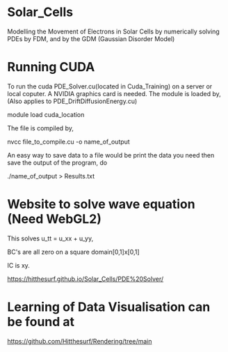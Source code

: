 # Solar_Cells
Modelling the Movement of Electrons in Solar Cells by numerically solving PDEs by FDM, and by the GDM (Gaussian Disorder Model)

# Running CUDA
To run the cuda PDE_Solver.cu(located in Cuda_Training) on a server or local coputer. A NVIDIA graphics card is needed.
The module is loaded by, (Also applies to PDE_DriftDiffusionEnergy.cu)

module load cuda_location


The file is compiled by,

nvcc file_to_compile.cu -o name_of_output


An easy way to save data to a file would be print the data you need then save the output of the program, do

./name_of_output > Results.txt


# Website to solve wave equation (Need WebGL2)
This solves u_tt = u_xx + u_yy,

BC's are all zero on a square domain[0,1]x[0,1]

IC is xy.


https://hitthesurf.github.io/Solar_Cells/PDE%20Solver/


# Learning of Data Visualisation can be found at

https://github.com/Hitthesurf/Rendering/tree/main
